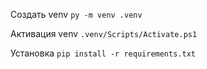 Создать venv `py -m venv .venv`

Активация venv `.venv/Scripts/Activate.ps1`

Установка `pip install -r requirements.txt`